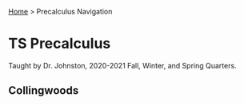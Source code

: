 [Home](https://andre-ye.github.io) > Precalculus Navigation

# TS Precalculus
Taught by Dr. Johnston, 2020-2021 Fall, Winter, and Spring Quarters.

## Collingwoods
